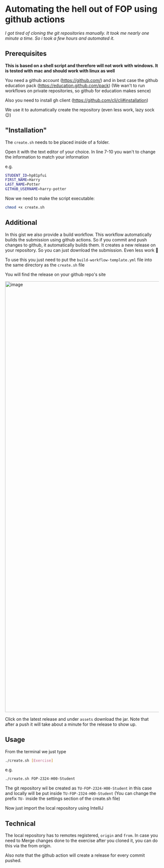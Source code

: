 # Automating the hell out of FOP using github actions

_I got tired of cloning the git repositories manually. It took me nearly one minute a time. So i took a few hours and automated it._


## Prerequisites

**This is based on a shell script and therefore will not work with windows. It is tested with mac and should work with linux as well**

You need a github account (https://github.com/) and in best case the github education pack (https://education.github.com/pack)
(We wan't to run workflows on private repositories, so github for education makes sence)

Also you need to install gh client (https://github.com/cli/cli#installation)

We use it to automatically create the repository (even less work, lazy sock 😉)


## "Installation"

The `create.sh` needs to be placed inside of a folder. 

Open it with the text editor of your choice. In line 7-10 you wan't to change the information to match your information

e.g.

```sh
STUDENT_ID=hp81pfui
FIRST_NAME=Harry
LAST_NAME=Potter
GITHUB_USERNAME=harry-potter
```

Now we need to make the script executable:

```sh
chmod +x create.sh
```

## Additional
In this gist we also provide a build workflow. This workflow automatically builds the submission using github actions. 
So if you commit and push changes to github, it automatically builds them. It creates a new release on your repository. 
So you can just download the submission. Even less work 💪

To use this you just need to put the `build-workflow-template.yml` file into the same directory as the `create.sh` file

You will find the release on your github repo's site

<img width="1405" alt="image" src="https://user-images.githubusercontent.com/64435955/285269979-b727ae67-c181-47aa-a4d1-11731691d1f7.png">

Click on the latest release and under `assets` download the jar. Note that after a push it will take about a minute for the 
release to show up.

## Usage
From the terminal we just type

```sh
./create.sh [Exercise]
```

e.g.
```sh
./create.sh FOP-2324-H00-Student
```

The git repository wil be created as `TU-FOP-2324-H00-Student` in this case and locally will be put inside 
`TU-FOP-2324-H00-Student` (You can change the prefix `TU-` inside the settings section of the create.sh file)

Now just import the local repository using IntelliJ


## Technical
The local repository has to remotes registered, `origin` and `from`. In case you need to Merge changes done to the exercise
after you cloned it, you can do this via the from origin.

Also note that the github action will create a release for every commit pushed.
